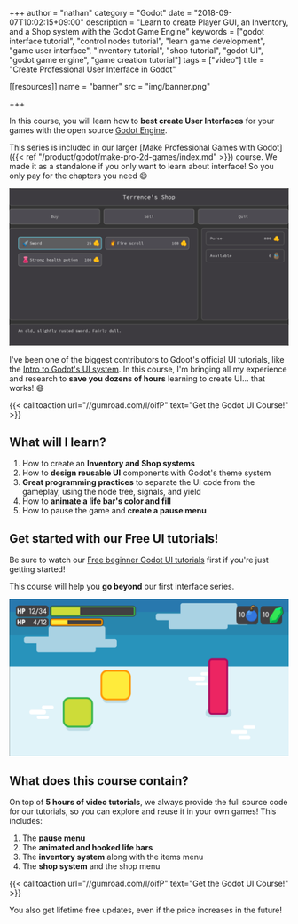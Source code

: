 +++
author = "nathan"
category = "Godot"
date = "2018-09-07T10:02:15+09:00"
description = "Learn to create Player GUI, an Inventory, and a Shop system with the Godot Game Engine"
keywords = ["godot interface tutorial", "control nodes tutorial", "learn game development", "game user interface", "inventory tutorial", "shop tutorial", "godot UI", "godot game engine", "game creation tutorial"]
tags = ["video"]
title = "Create Professional User Interface in Godot"

[[resources]]
  name = "banner"
  src = "img/banner.png"

+++

In this course, you will learn how to **best create User Interfaces** for your games with the open source [Godot Engine](//godotengine.org/).

This series is included in our larger [Make Professional Games with Godot]({{< ref "/product/godot/make-pro-2d-games/index.md" >}}) course. We made it as a standalone if you only want to learn about interface! So you only pay for the chapters you need 😄

![Shop menu screenshot](./img/shop-menu-screenshot.png)

I've been one of the biggest contributors to Gdoot's official UI tutorials, like the [Intro to Godot's UI system](//www.youtube.com/watch?v=y1E_y9AIqow). In this course, I'm bringing all my experience and research to **save you dozens of hours** learning to create UI... that works! 😄

{{< calltoaction url="//gumroad.com/l/oifP" text="Get the Godot UI Course!" >}}

## What will I learn?

1. How to create an **Inventory and Shop systems**
1. How to **design reusable UI** components with Godot's theme system
1. **Great programming practices** to separate the UI code from the gameplay, using the node tree, signals, and yield
1. How to **animate a life bar's color and fill**
1. How to pause the game and **create a pause menu**

## Get started with our Free UI tutorials!

Be sure to watch our [Free beginner Godot UI tutorials](//www.youtube.com/watch?v=y1E_y9AIqow&list=PLhqJJNjsQ7KGXNbfsUHJbb5-s2Tujtjt4) first if you're just getting started!

This course will help you **go beyond** our first interface series.

![Game user interface tutorial screenshot](./img/game-user-interface-tutorial.png)

## What does this course contain?

On top of **5 hours of video tutorials**, we always provide the full source code for our tutorials, so you can explore and reuse it in your own games! This includes:

1. The **pause menu**
1. The **animated and hooked life bars**
1. The **inventory system** along with the items menu
1. The **shop system** and the shop menu

{{< calltoaction url="//gumroad.com/l/oifP" text="Get the Godot UI Course!" >}}

You also get lifetime free updates, even if the price increases in the future!
